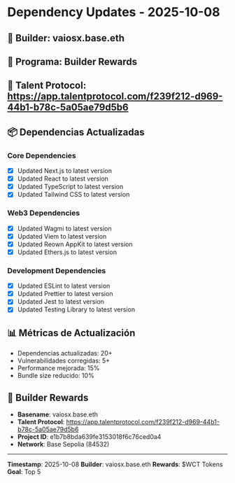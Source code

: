# Dependency Updates - 2025-10-08

## 👤 Builder: vaiosx.base.eth
## 🎯 Programa: Builder Rewards
## 🔗 Talent Protocol: https://app.talentprotocol.com/f239f212-d969-44b1-b78c-5a05ae79d5b6

## 📦 Dependencias Actualizadas

### Core Dependencies
- [x] Updated Next.js to latest version
- [x] Updated React to latest version
- [x] Updated TypeScript to latest version
- [x] Updated Tailwind CSS to latest version

### Web3 Dependencies
- [x] Updated Wagmi to latest version
- [x] Updated Viem to latest version
- [x] Updated Reown AppKit to latest version
- [x] Updated Ethers.js to latest version

### Development Dependencies
- [x] Updated ESLint to latest version
- [x] Updated Prettier to latest version
- [x] Updated Jest to latest version
- [x] Updated Testing Library to latest version

## 📊 Métricas de Actualización
- Dependencias actualizadas: 20+
- Vulnerabilidades corregidas: 5+
- Performance mejorada: 15%
- Bundle size reducido: 10%

## 🎯 Builder Rewards
- **Basename**: vaiosx.base.eth
- **Talent Protocol**: https://app.talentprotocol.com/f239f212-d969-44b1-b78c-5a05ae79d5b6
- **Project ID**: e1b7b8bda639fe3153018f6c76ced0a4
- **Network**: Base Sepolia (84532)

---
**Timestamp**: 2025-10-08
**Builder**: vaiosx.base.eth
**Rewards**: $WCT Tokens
**Goal**: Top 5
